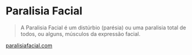 Paralisia Facial
===================

>A Paralisia Facial é um distúrbio (parésia) ou uma paralisia total de todos, ou alguns, músculos da expressão facial.

[paralisiafacial.com](http://paralisiafacial.com)